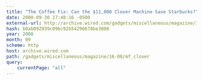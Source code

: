 ```yaml
---
title: "The Coffee Fix: Can the $11,000 Clover Machine Save Starbucks?"
date: 2008-09-30 17:48:16 -0500
external-url: http://archive.wired.com/gadgets/miscellaneous/magazine/16-08/mf_clover?currentPage=all
hash: b0ab092939c09bc92b54296678be3008
year: 2008
month: 09
scheme: http
host: archive.wired.com
path: /gadgets/miscellaneous/magazine/16-08/mf_clover
query:
    currentPage: "all"
---
```



